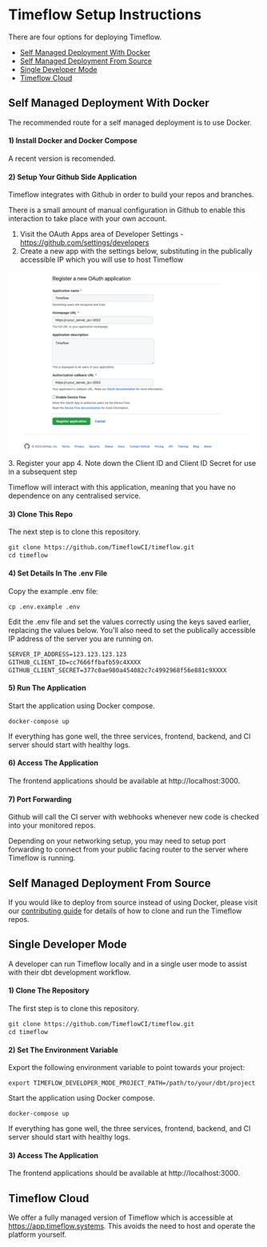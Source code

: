 # Timeflow Setup Instructions 

There are four options for deploying Timeflow.

- [Self Managed Deployment With Docker](https://github.com/TimeflowCI/timeflow/blob/main/SETUP.md#self-managed-deployment-with-docker)
- [Self Managed Deployment From Source](https://github.com/TimeflowCI/timeflow/blob/main/SETUP.md#self-managed-deployment-from-source)
- [Single Developer Mode](https://github.com/TimeflowCI/timeflow/blob/main/SETUP.md#single-developer-mode)
- [Timeflow Cloud](https://github.com/TimeflowCI/timeflow/blob/main/SETUP.md#timeflow-cloud)







## Self Managed Deployment With Docker

The recommended route for a self managed deployment is to use Docker. 

#### 1) Install Docker and Docker Compose

A recent version is recomended.   

#### 2) Setup Your Github Side Application

Timeflow integrates with Github in order to build your repos and branches.  

There is a small amount of manual configuration in Github to enable this interaction to take place with your own account.  

1. Visit the OAuth Apps area of Developer Settings - https://github.com/settings/developers
2. Create a new app with the settings below, substituting in the publically accessible IP which you will use to host Timeflow
<center><img src="/oauthapp.png" width="900"/></center>
3. Register your app
4. Note down the Client ID and Client ID Secret for use in a subsequent step

Timeflow will interact with this application, meaning that you have no dependence on any centralised service. 

#### 3) Clone This Repo

The next step is to clone this repository.

```
git clone https://github.com/TimeflowCI/timeflow.git
cd timeflow
```

#### 4) Set Details In The .env File

Copy the example .env file:

```
cp .env.example .env
```

Edit the .env file and set the values correctly using the keys saved earlier, replacing the values below.  You'll also need to set the publically accessible IP address of the server you are running on.  

```
SERVER_IP_ADDRESS=123.123.123.123
GITHUB_CLIENT_ID=cc7666ffbafb59c4XXXX
GITHUB_CLIENT_SECRET=377c0ae980a454082c7c4992968f56e881c9XXXX
```

#### 5) Run The Application 

Start the application using Docker compose.  

```
docker-compose up 
```

If everything has gone well, the three services, frontend, backend, and CI server should start with healthy logs.  

#### 6) Access The Application

The frontend applications should be available at http://localhost:3000.

#### 7) Port Forwarding

Github will call the CI server with webhooks whenever new code is checked into your monitored repos.  

Depending on your networking setup, you may need to setup port forwarding to connect from your public facing router to the server where Timeflow is running.  





## Self Managed Deployment From Source

If you would like to deploy from source instead of using Docker, please visit our [contributing guide](CONTRIBUTING.md) for details of how to clone and run the Timeflow repos.  






## Single Developer Mode

A developer can run Timeflow locally and in a single user mode to assist with their dbt development workflow.  

#### 1) Clone The Repository

The first step is to clone this repository.

```
git clone https://github.com/TimeflowCI/timeflow.git
cd timeflow
```

#### 2) Set The Environment Variable

Export the following environment variable to point towards your project:

```
export TIMEFLOW_DEVELOPER_MODE_PROJECT_PATH=/path/to/your/dbt/project
```

Start the application using Docker compose.  

```
docker-compose up 
```

If everything has gone well, the three services, frontend, backend, and CI server should start with healthy logs.  

#### 3) Access The Application

The frontend applications should be available at http://localhost:3000.
  

## Timeflow Cloud
  
We offer a fully managed version of Timeflow which is accessible at https://app.timeflow.systems.  This avoids the need to host and operate the platform yourself.  
